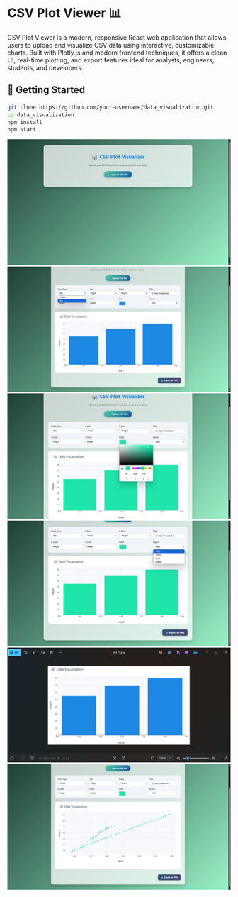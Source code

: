 # CSV Plot Viewer 📊

CSV Plot Viewer is a modern, responsive React web application that allows users to upload and visualize CSV data using interactive, customizable charts. Built with Plotly.js and modern frontend techniques, it offers a clean UI, real-time plotting, and export features ideal for analysts, engineers, students, and developers.

## 🚀 Getting Started

```bash
git clone https://github.com/your-username/data_visualization.git
cd data_visualization
npm install
npm start
```
![img alt](https://github.com/abijitabi47/data_visualization/blob/main/1.png?raw=true)
![img alt](https://github.com/abijitabi47/data_visualization/blob/bfbe10d9275e6b0e0e0535dd1f73b59b805729b4/2.jpg)
![img alt](https://github.com/abijitabi47/data_visualization/blob/main/3.png?raw=true)
![img alt](https://github.com/abijitabi47/data_visualization/blob/main/4.png?raw=true)
![img alt](https://github.com/abijitabi47/data_visualization/blob/main/5.png?raw=true)
![img alt](https://github.com/abijitabi47/data_visualization/blob/main/6.png?raw=true)
